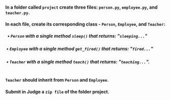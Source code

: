 #### In a folder called `project` create three files: `person.py`, `employee.py`, and `teacher.py`.
#### In each file, create its corresponding class - `Person`, `Employee`, and `Teacher`:
##### &nbsp; • `Person` with a single method `sleep()` that returns: "`sleeping...`"
##### &nbsp;• `Employee` with a single method `get_fired()` that returns: "`fired...`"
##### &nbsp;• `Teacher` with a single method `teach()` that returns: "`teaching...`". 
#### <br>`Teacher` should inherit from `Person` and `Employee`.
#### Submit in Judge a `zip file` of the folder project.